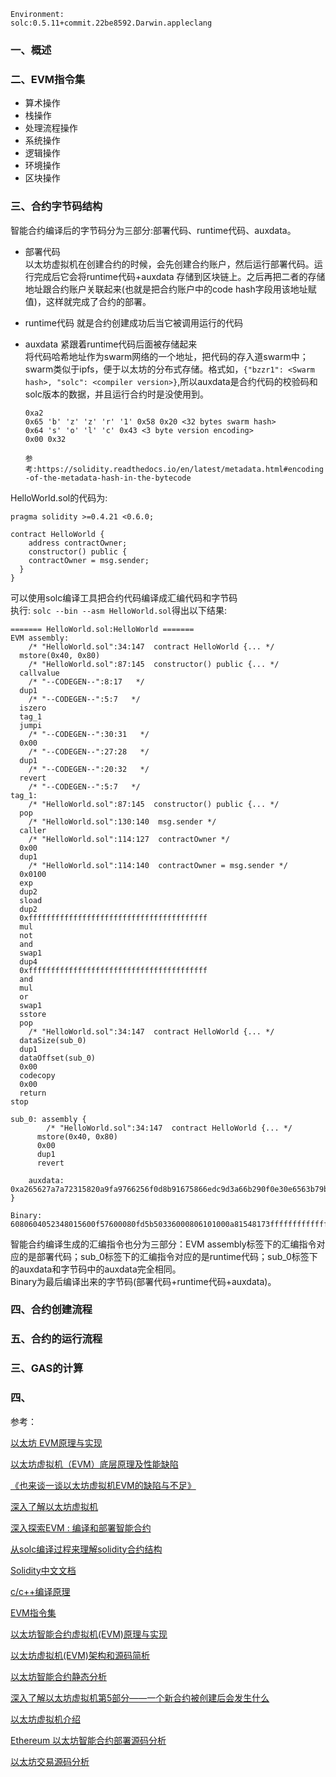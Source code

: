 
`Environment:`  
`solc:0.5.11+commit.22be8592.Darwin.appleclang`

### 一、概述



### 二、EVM指令集  
* 算术操作
* 栈操作
* 处理流程操作
* 系统操作
* 逻辑操作
* 环境操作
* 区块操作


### 三、合约字节码结构  
智能合约编译后的字节码分为三部分:部署代码、runtime代码、auxdata。  
* 部署代码  
    以太坊虚拟机在创建合约的时候，会先创建合约账户，然后运行部署代码。运行完成后它会将runtime代码+auxdata 存储到区块链上。之后再把二者的存储地址跟合约账户关联起来(也就是把合约账户中的code hash字段用该地址赋值)，这样就完成了合约的部署。

* runtime代码
    就是合约创建成功后当它被调用运行的代码  

* auxdata
    紧跟着runtime代码后面被存储起来  
    将代码哈希地址作为swarm网络的一个地址，把代码的存入道swarm中；swarm类似于ipfs，便于以太坊的分布式存储。格式如，`{"bzzr1": <Swarm hash>, "solc": <compiler version>}`,所以auxdata是合约代码的校验码和solc版本的数据，并且运行合约时是没使用到。
    ```
    0xa2
    0x65 'b' 'z' 'z' 'r' '1' 0x58 0x20 <32 bytes swarm hash>
    0x64 's' 'o' 'l' 'c' 0x43 <3 byte version encoding>
    0x00 0x32
    ```
    `参考:https://solidity.readthedocs.io/en/latest/metadata.html#encoding-of-the-metadata-hash-in-the-bytecode`

HelloWorld.sol的代码为:
```
pragma solidity >=0.4.21 <0.6.0;

contract HelloWorld {
    address contractOwner;
    constructor() public {
    contractOwner = msg.sender;
  }
}
```
可以使用solc编译工具把合约代码编译成汇编代码和字节码  
执行: `solc --bin --asm HelloWorld.sol`得出以下结果:

```
======= HelloWorld.sol:HelloWorld =======
EVM assembly:
    /* "HelloWorld.sol":34:147  contract HelloWorld {... */
  mstore(0x40, 0x80)
    /* "HelloWorld.sol":87:145  constructor() public {... */
  callvalue
    /* "--CODEGEN--":8:17   */
  dup1
    /* "--CODEGEN--":5:7   */
  iszero
  tag_1
  jumpi
    /* "--CODEGEN--":30:31   */
  0x00
    /* "--CODEGEN--":27:28   */
  dup1
    /* "--CODEGEN--":20:32   */
  revert
    /* "--CODEGEN--":5:7   */
tag_1:
    /* "HelloWorld.sol":87:145  constructor() public {... */
  pop
    /* "HelloWorld.sol":130:140  msg.sender */
  caller
    /* "HelloWorld.sol":114:127  contractOwner */
  0x00
  dup1
    /* "HelloWorld.sol":114:140  contractOwner = msg.sender */
  0x0100
  exp
  dup2
  sload
  dup2
  0xffffffffffffffffffffffffffffffffffffffff
  mul
  not
  and
  swap1
  dup4
  0xffffffffffffffffffffffffffffffffffffffff
  and
  mul
  or
  swap1
  sstore
  pop
    /* "HelloWorld.sol":34:147  contract HelloWorld {... */
  dataSize(sub_0)
  dup1
  dataOffset(sub_0)
  0x00
  codecopy
  0x00
  return
stop

sub_0: assembly {
        /* "HelloWorld.sol":34:147  contract HelloWorld {... */
      mstore(0x40, 0x80)
      0x00
      dup1
      revert

    auxdata: 0xa265627a7a72315820a9fa9766256f0d8b91675866edc9d3a66b290f0e30e6563b79b1d73102128c4464736f6c634300050b0032
}

Binary:
6080604052348015600f57600080fd5b50336000806101000a81548173ffffffffffffffffffffffffffffffffffffffff021916908373ffffffffffffffffffffffffffffffffffffffff160217905550603e80605d6000396000f3fe6080604052600080fdfea265627a7a72315820a9fa9766256f0d8b91675866edc9d3a66b290f0e30e6563b79b1d73102128c4464736f6c634300050b0032
```
智能合约编译生成的汇编指令也分为三部分：EVM assembly标签下的汇编指令对应的是部署代码；sub_0标签下的汇编指令对应的是runtime代码；sub_0标签下的auxdata和字节码中的auxdata完全相同。  
Binary为最后编译出来的字节码(部署代码+runtime代码+auxdata)。


### 四、合约创建流程




### 五、合约的运行流程


### 三、GAS的计算


### 四、



参考：

[以太坊 EVM原理与实现](https://www.cnblogs.com/helloworld2018/p/8998926.html)

[以太坊虚拟机（EVM）底层原理及性能缺陷](https://abelsu7.top/2018/02/28/ethereum-virtual-machine/)

[《也来谈一谈以太坊虚拟机EVM的缺陷与不足》](https://bitkan.com/en/news/topic/35732)

[深入了解以太坊虚拟机](https://www.jianshu.com/p/1969f3761208)


[深入探索EVM : 编译和部署智能合约](https://www.arcblock.io/zh/post/2018/12/08/evm-part-1)

[从solc编译过程来理解solidity合约结构](https://www.anquanke.com/post/id/164567)

[Solidity中文文档](https://solidity-cn.readthedocs.io/zh/develop/)

[c/c++编译原理](https://zhuanlan.zhihu.com/p/44199755)

[EVM指令集](https://gist.github.com/hayeah/bd37a123c02fecffbe629bf98a8391df)

[以太坊智能合约虚拟机(EVM)原理与实现](https://blog.csdn.net/mongo_node/article/details/80216079)

[以太坊虚拟机(EVM)架构和源码简析](https://blog.csdn.net/SunnyWed/article/details/80696948)

[以太坊智能合约静态分析](https://paper.seebug.org/790/)  

[深入了解以太坊虚拟机第5部分——一个新合约被创建后会发生什么
](https://lilymoana.github.io/evm_part5.html)

[以太坊虚拟机介绍](https://blog.csdn.net/zxhoo/article/details/81865629)

[Ethereum 以太坊智能合约部署源码分析](https://www.jianshu.com/p/e5b56baad043)

[以太坊交易源码分析](https://blog.csdn.net/TurkeyCock/article/details/80485391)